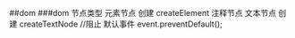 ##dom
###dom 节点类型
元素节点    创建 createElement
注释节点
文本节点    创建 createTextNode
//阻止 默认事件     event.preventDefault();